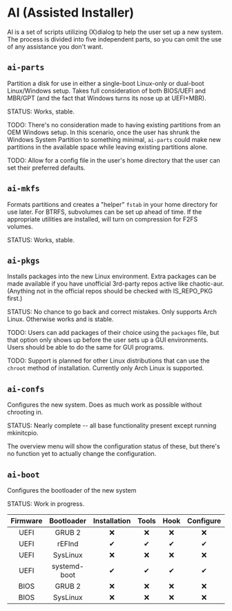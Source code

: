 # AI (Assisted Installer)
AI is a set of scripts utilizing (X)dialog tp help the user set up a
new system.  The process is divided into five independent parts,
so you can omit the use of any assistance you don't want.

## `ai-parts`
Partition a disk for use in either a single-boot Linux-only or 
dual-boot Linux/Windows setup.  Takes full consideration of both
BIOS/UEFI and MBR/GPT (and the fact that Windows turns its nose
up at UEFI+MBR).

STATUS: Works, stable.

TODO:  There's no consideration made to having existing partitions from
an OEM Windows setup.  In this scenario, once the user has shrunk the
Windows System Partition to something minimal, `ai-parts` could make
new partitions in the available space while leaving existing partitions
alone.

TODO:  Allow for a config file in the user's home directory that the
user can set their preferred defaults.

## `ai-mkfs`
Formats partitions and creates a "helper" `fstab` in your home
directory for use later.  For BTRFS, subvolumes can be set up ahead of
time.  If the appropriate utilities are installed, will turn on
compression for F2FS volumes.

STATUS: Works, stable.

## `ai-pkgs`
Installs packages into the new Linux environment.  Extra packages can
be made available if you have unofficial 3rd-party repos active like
chaotic-aur.  (Anything not in the official repos should be checked
with IS_REPO_PKG first.)

STATUS: No chance to go back and correct mistakes.
Only supports Arch Linux.  Otherwise works and is stable.

TODO:  Users can add packages of their choice using the `packages`
file, but that option only shows up before the user sets up a GUI
environments.  Users should be able to do the same for GUI programs.

TODO: Support is planned for other Linux distributions that can use the
`chroot` method of installation.  Currently only Arch Linux is supported.

## `ai-confs`
Configures the new system.
Does as much work as possible without chrooting in.

STATUS: Nearly complete -- all base functionality present except running mkinitcpio.

The overview menu will show the configuration status of these, but
there's no function yet to actually change the configuration.

## `ai-boot`
Configures the bootloader of the new system

STATUS: Work in progress.

| Firmware | Bootloader   | Installation | Tools | Hook | Configure | Stanza |
|:--------:|:------------:|:------------:|:-----:|:----:|:---------:|:------:|
| UEFI     | GRUB 2       |❌|❌|❌|❌|❌|
| UEFI     | rEFInd       |✔|✔|✔|✔|✔|
| UEFI     | SysLinux     |❌|❌|❌|❌|❌|
| UEFI     | systemd-boot |✔|✔|✔|✔|✔|
| BIOS     | GRUB 2       |❌|❌|❌|❌|❌|
| BIOS     | SysLinux     |❌|❌|❌|❌|❌|

